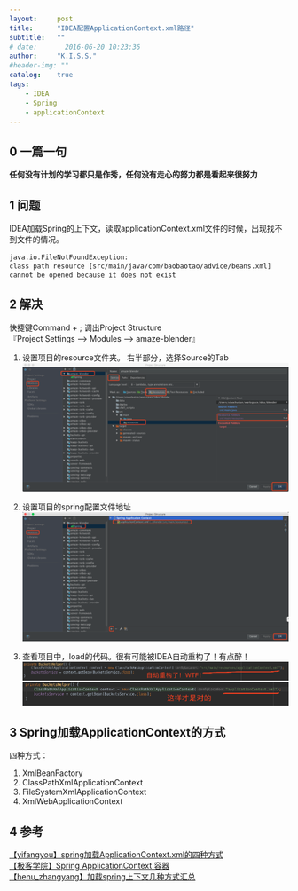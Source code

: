 ```yaml
---
layout:     post
title:      "IDEA配置ApplicationContext.xml路径"
subtitle:   ""
# date:       2016-06-20 10:23:36
author:     "K.I.S.S."
#header-img: ""
catalog:    true
tags:
    - IDEA
    - Spring
    - applicationContext
---
```


## 0 一篇一句

**任何没有计划的学习都只是作秀，任何没有走心的努力都是看起来很努力**

## 1 问题

IDEA加载Spring的上下文，读取applicationContext.xml文件的时候，出现找不到文件的情况。

```
java.io.FileNotFoundException:
class path resource [src/main/java/com/baobaotao/advice/beans.xml]
cannot be opened because it does not exist
```

## 2 解决

快捷键Command + ; 调出Project Structure    
『Project Settings --> Modules --> amaze-blender』    

1. 设置项目的resource文件夹。
右半部分，选择Source的Tab
![setResources](/img/in-post/post-idea-settings-with-spring-context/set-resources.png)

2. 设置项目的spring配置文件地址
![setSprintContextPath](/img/in-post/post-idea-settings-with-spring-context/set-spring-context-path.png)

3. 查看项目中，load的代码。很有可能被IDEA自动重构了！有点醉！
![badAutoRefacting](/img/in-post/post-idea-settings-with-spring-context/bad-auto-refacting.png)
![correctPath](/img/in-post/post-idea-settings-with-spring-context/correct-path.png)


## 3 Spring加载ApplicationContext的方式

四种方式：
1. XmlBeanFactory
2. ClassPathXmlApplicationContext
3. FileSystemXmlApplicationContext
4. XmlWebApplicationContext

## 4 参考

[【yifangyou】spring加载ApplicationContext.xml的四种方式](http://yifangyou.blog.51cto.com/900206/632078)    
[【极客学院】Spring ApplicationContext 容器](http://wiki.jikexueyuan.com/project/spring/ioc-container/spring-application-context-container.html)    
[【henu_zhangyang】加载spring上下文几种方式汇总](http://ihenu.iteye.com/blog/2268956)    

